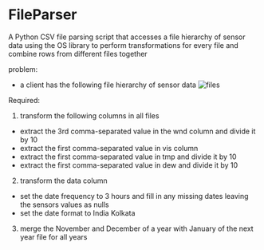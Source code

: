 # FileParser
A Python CSV file parsing script that accesses a file hierarchy of sensor data using the OS library to perform transformations for every file and combine rows from different files together

problem:
- a client has the following file hierarchy of sensor data
![files](https://github.com/MohimenMG/FileParser/assets/116319838/cda273a5-c899-4e88-960e-9e817cb9c128)

Required:
1. transform the following columns in all files
  - extract the 3rd comma-separated value in the wnd column and divide it by 10 
  - extract the first comma-separated value in vis column
  - extract the first comma-separated value in tmp and divide it by 10 
  - extract the first comma-separated value in dew and divide it by 10
2. transform the data column
  - set the date frequency to 3 hours and fill in any missing dates leaving the sensors values as nulls
  - set the date format to India Kolkata
3. merge the November and December of a year with January of the next year file for all years